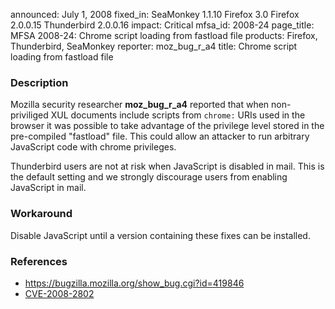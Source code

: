 announced: July 1, 2008
fixed_in: SeaMonkey 1.1.10
          Firefox 3.0
          Firefox 2.0.0.15
          Thunderbird 2.0.0.16
impact: Critical
mfsa_id: 2008-24
page_title: MFSA 2008-24: Chrome script loading from fastload file
products: Firefox, Thunderbird, SeaMonkey
reporter: moz_bug_r_a4
title: Chrome script loading from fastload file

<h3>Description</h3>

<p>Mozilla security researcher <strong>moz_bug_r_a4</strong> reported that
when non-priviliged XUL documents include scripts from <code>chrome:</code>
URIs used in the browser it was possible to take advantage of the privilege
level stored in the pre-compiled "fastload" file. This could allow an
attacker to run arbitrary JavaScript code with chrome privileges.</p>

<p class="note">Thunderbird users are not at risk when JavaScript is
disabled in mail. This is the default setting and we strongly discourage
users from enabling JavaScript in mail.</p>

<h3>Workaround</h3>

<p>Disable JavaScript until a version containing these fixes can be installed.</p>

<h3>References</h3>

<ul>
  <li><a href="https://bugzilla.mozilla.org/show_bug.cgi?id=419846">https://bugzilla.mozilla.org/show_bug.cgi?id=419846</a></li>
  <li><a class="ex-ref" href="http://cve.mitre.org/cgi-bin/cvename.cgi?name=CVE-2008-2802">CVE-2008-2802</a></li>

</ul>




